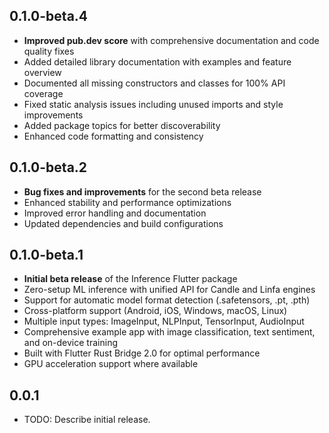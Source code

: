 ## 0.1.0-beta.4

* **Improved pub.dev score** with comprehensive documentation and code quality fixes
* Added detailed library documentation with examples and feature overview
* Documented all missing constructors and classes for 100% API coverage
* Fixed static analysis issues including unused imports and style improvements
* Added package topics for better discoverability
* Enhanced code formatting and consistency

## 0.1.0-beta.2

* **Bug fixes and improvements** for the second beta release
* Enhanced stability and performance optimizations
* Improved error handling and documentation
* Updated dependencies and build configurations

## 0.1.0-beta.1

* **Initial beta release** of the Inference Flutter package
* Zero-setup ML inference with unified API for Candle and Linfa engines
* Support for automatic model format detection (.safetensors, .pt, .pth)
* Cross-platform support (Android, iOS, Windows, macOS, Linux)
* Multiple input types: ImageInput, NLPInput, TensorInput, AudioInput
* Comprehensive example app with image classification, text sentiment, and on-device training
* Built with Flutter Rust Bridge 2.0 for optimal performance
* GPU acceleration support where available

## 0.0.1

* TODO: Describe initial release.
